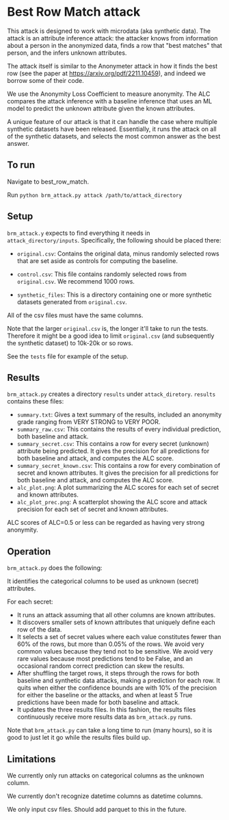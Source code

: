 # Best Row Match attack

This attack is designed to work with microdata (aka synthetic data). The attack is an attribute inference attack: the attacker knows from information about a person in the anonymized data, finds a row that "best matches" that person, and the infers unknown attributes.

The attack itself is similar to the Anonymeter attack in how it finds the best row (see the paper at https://arxiv.org/pdf/2211.10459), and indeed we borrow some of their code.

We use the Anonymity Loss Coefficient to measure anonymity. The ALC compares the attack inference with a baseline inference that uses an ML model to predict the unknown attribute given the known attributes.

A unique feature of our attack is that it can handle the case where multiple synthetic datasets have been released. Essentially, it runs the attack on all of the synthetic datasets, and selects the most common answer as the best answer.

## To run

Navigate to best_row_match.

Run `python brm_attack.py attack /path/to/attack_directory`

## Setup

`brm_attack.y` expects to find everything it needs in `attack_directory/inputs`. Specifically, the following should be placed there:

* `original.csv`: Contains the original data, minus randomly selected rows that are set aside as controls for computing the baseline.

* `control.csv`: This file contains randomly selected rows from `original.csv`. We recommend 1000 rows.

* `synthetic_files`: This is a directory containing one or more synthetic datasets generated from `original.csv`.

All of the csv files must have the same columns.

Note that the larger `original.csv` is, the longer it'll take to run the tests. Therefore it might be a good idea to limit `original.csv` (and subsequently the synthetic dataset) to 10k-20k or so rows.

See the `tests` file for example of the setup.


## Results

`brm_attack.py` creates a directory `results` under `attack_diretory`. `results` contains these files:

* `summary.txt`: Gives a text summary of the results, included an anonymity grade ranging from VERY STRONG to VERY POOR.
* `summary_raw.csv`: This contains the results of every individual prediction, both baseline and attack.
* `summary_secret.csv`: This contains a row for every secret (unknown) attribute being predicted. It gives the precision for all predictions for both baseline and attack, and computes the ALC score.
* `summary_secret_known.csv`: This contains a row for every combination of secret and known attributes.  It gives the precision for all predictions for both baseline and attack, and computes the ALC score.
* `alc_plot.png`: A plot summarizing the ALC scores for each set of secret and known attributes.
* `alc_plot_prec.png`: A scatterplot showing the ALC score and attack precision for each set of secret and known attributes.

ALC scores of ALC=0.5 or less can be regarded as having very strong anonymity.

## Operation

`brm_attack.py` does the following:

It identifies the categorical columns to be used as unknown (secret) attributes.

For each secret:

* It runs an attack assuming that all other columns are known attributes.
* It discovers smaller sets of known attributes that uniquely define each row of the data.
* It selects a set of secret values where each value constitutes fewer than 60% of the rows, but more than 0.05% of the rows. We avoid very common values because they tend not to be sensitive. We avoid very rare values because most predictions tend to be False, and an occasional random correct prediction can skew the results.
* After shuffling the target rows, it steps through the rows for both baseline and synthetic data attacks, making a prediction for each row. It quits when either the confidence bounds are with 10% of the precision for either the baseline or the attacks, and when at least 5 True predictions have been made for both baseline and attack.
* It updates the three results files. In this fashion, the results files continuously receive more results data as `brm_attack.py` runs.

Note that `brm_attack.py` can take a long time to run (many hours), so it is good to just let it go while the results files build up. 

## Limitations

We currently only run attacks on categorical columns as the unknown column.

We currently don't recognize datetime columns as datetime columns.

We only input csv files. Should add parquet to this in the future.